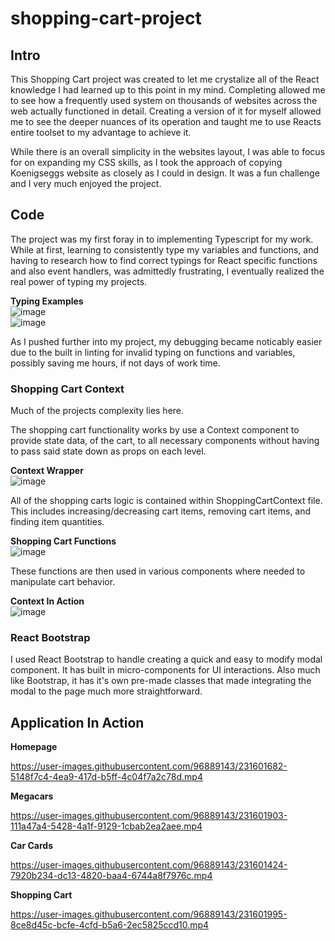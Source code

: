 # shopping-cart-project

## Intro

This Shopping Cart project was created to let me crystalize all of the React knowledge I had learned up to this point in my mind. Completing allowed me to see how a frequently used system on thousands of websites across the web actually functioned in detail. Creating a version of it for myself allowed me to see the deeper nuances of its operation and taught me to use Reacts entire toolset to my advantage to achieve it.

While there is an overall simplicity in the websites layout, I was able to focus for on expanding my CSS skills, as I took the approach of copying Koenigseggs website as closely as I could in design. It was a fun challenge and I very much enjoyed the project.

## Code

The project was my first foray in to implementing Typescript for my work. While at first, learning to consistently type my variables and functions, and having to research how to find correct typings for React specific functions and also event handlers, was admittedly frustrating, I eventually realized the real power of typing my projects. 

**Typing Examples**  
![image](https://user-images.githubusercontent.com/96889143/231598707-4369b685-98c9-4632-9f4f-433b076fbab1.png)  
![image](https://user-images.githubusercontent.com/96889143/231598773-ebab31dc-bdd5-4019-8b7a-dc323351493b.png)

As I pushed further into my project, my debugging became noticably easier due to the built in linting for invalid typing on functions and variables, possibly saving me hours, if not days of work time.

### Shopping Cart Context

Much of the projects complexity lies here. 

The shopping cart functionality works by use a Context component to provide state data, of the cart, to all necessary components without having to pass said state down as props on each level. 

**Context Wrapper**  
![image](https://user-images.githubusercontent.com/96889143/231597974-654032b7-2c10-4816-b86f-3a3de48e0cda.png)

All of the shopping carts logic is contained within ShoppingCartContext file. This includes increasing/decreasing cart items, removing cart items, and finding item quantities. 

**Shopping Cart Functions**  
![image](https://user-images.githubusercontent.com/96889143/231598197-5a8532b2-d023-41d6-9c3f-219e3bbd4fda.png)  

These functions are then used in various components where needed to manipulate cart behavior.

**Context In Action**  
![image](https://user-images.githubusercontent.com/96889143/231598489-aabeefbe-018a-4a0b-b561-9e874b08d4be.png)

### React Bootstrap
I used React Bootstrap to handle creating a quick and easy to modify modal component. It has built in micro-components for UI interactions. Also much like Bootstrap, it has it's own pre-made classes that made integrating the modal to the page much more straightforward.

## Application In Action

**Homepage** 

https://user-images.githubusercontent.com/96889143/231601682-5148f7c4-4ea9-417d-b5ff-4c04f7a2c78d.mp4


**Megacars**  

https://user-images.githubusercontent.com/96889143/231601903-111a47a4-5428-4a1f-9129-1cbab2ea2aee.mp4


**Car Cards**  

https://user-images.githubusercontent.com/96889143/231601424-7920b234-dc13-4820-baa4-6744a8f7976c.mp4

**Shopping Cart**

https://user-images.githubusercontent.com/96889143/231601995-8ce8d45c-bcfe-4cfd-b5a6-2ec5825ccd10.mp4



